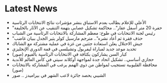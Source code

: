 # Latest News
-  الأعلى للإعلام يطالب بعدم الاستباق بنشر مؤشرات نتائج الانتخابات الرئاسية
-  "حفرة 20 متر أسفل عقار".. محاكمة تشكيل عصابي بتهمة التنقيب عن الآثار بالخليفة
-  رئيس لجنة الانتخابات في طوخ: معظم المشاركة بالانتخابات الرئاسية من الشباب
-  "حذف فقرة ثم أعاد نشره".. مترجم مارسيل كولر يثير الجدل ببيان غاضب
-  جيش الاحتلال يعلن استعادة جثتين من غزة في عملية مشتركة مع الشاباك
-  تحديد موعد جديد لمباراة ليفربول وتشيلسي في قمة الدوري الإنجليزي
-  كبار السن يشاركون بكثافة في الانتخابات الرئاسية بالفيوم (صور)
-  حجازي أساسي.. تشكيل اتحاد جدة لمواجهة أوكلاند سيتي في كأس العالم للأندية
-  محافظة القليوبية تستجيب لمواطن من ذوي الهمم يرغب في المشاركة بالانتخابات (صور)
-  الشيبي يحصد جائزة لاعب الشهر في بيراميدز .. صور
